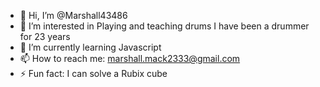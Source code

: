 - 👋 Hi, I’m @Marshall43486
- 👀 I’m interested in Playing and teaching drums I have been a drummer for 23 years
- 🌱 I’m currently learning Javascript
- 📫 How to reach me: marshall.mack2333@gmail.com
- ⚡ Fun fact: I can solve a Rubix cube

<!---
Marshall43486/Marshall43486 is a ✨ special ✨ repository because its `README.md` (this file) appears on your GitHub profile.
You can click the Preview link to take a look at your changes.
--->
